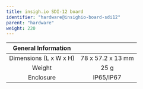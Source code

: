 ```yaml
---
title: insigh.io SDI-12 board
identifier: "hardware@insighio-board-sdi12"
parent: "hardware"
weight: 220
---
```


|  General Information |    |
| :----------------------: | :----: |
| Dimensions (L x W x H) |	78 x 57.2 x 13 mm |
| Weight  |	25 g |
| Enclosure |	IP65/IP67 |